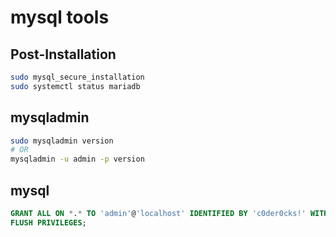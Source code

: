# mysql tools

## Post-Installation

```bash
sudo mysql_secure_installation
sudo systemctl status mariadb
```

## mysqladmin

```bash
sudo mysqladmin version
# OR
mysqladmin -u admin -p version
```


## mysql

```sql
GRANT ALL ON *.* TO 'admin'@'localhost' IDENTIFIED BY 'c0der0cks!' WITH GRANT OPTION;
FLUSH PRIVILEGES;
```
